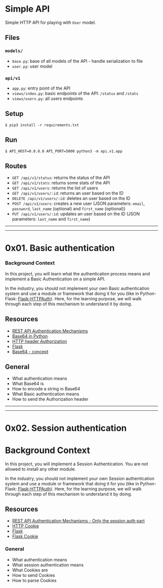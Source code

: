 # Simple API

Simple HTTP API for playing with `User` model.


## Files

### `models/`

- `base.py`: base of all models of the API - handle serialization to file
- `user.py`: user model

### `api/v1`

- `app.py`: entry point of the API
- `views/index.py`: basic endpoints of the API: `/status` and `/stats`
- `views/users.py`: all users endpoints


## Setup

```
$ pip3 install -r requirements.txt
```


## Run

```
$ API_HOST=0.0.0.0 API_PORT=5000 python3 -m api.v1.app
```


## Routes

- `GET /api/v1/status`: returns the status of the API
- `GET /api/v1/stats`: returns some stats of the API
- `GET /api/v1/users`: returns the list of users
- `GET /api/v1/users/:id`: returns an user based on the ID
- `DELETE /api/v1/users/:id`: deletes an user based on the ID
- `POST /api/v1/users`: creates a new user (JSON parameters: `email`, `password`, `last_name` (optional) and `first_name` (optional))
- `PUT /api/v1/users/:id`: updates an user based on the ID (JSON parameters: `last_name` and `first_name`)


---------------------------------------------------------------------------------------------------------------------------
---------------------------------------------------------------------------------------------------------------------------


# 0x01. Basic authentication

### Background Context

In this project, you will learn what the authentication process means and implement a Basic Authentication on a simple API.

In the industry, you should not implement your own Basic authentication system and use a module or framework that doing it for you (like in Python-Flask: [Flask-HTTPAuth](https://flask-httpauth.readthedocs.io/en/latest/)). Here, for the learning purpose, we will walk through each step of this mechanism to understand it by doing.

## Resources

+ [REST API Authentication Mechanisms](https://www.youtube.com/watch?v=501dpx2IjGY)
+ [Base64 in Python](https://docs.python.org/3.7/library/base64.html)
+ [HTTP header Authorization](https://developer.mozilla.org/en-US/docs/Web/HTTP/Headers/Authorization)
+ [Flask](https://palletsprojects.com/p/flask/)
+ [Base64 - concept](https://en.wikipedia.org/wiki/Base64)

## General

+ What authentication means
+ What Base64 is
+ How to encode a string in Base64
+ What Basic authentication means
+ How to send the Authorization header


---------------------------------------------------------------------------------------------------------------------------
---------------------------------------------------------------------------------------------------------------------------


# 0x02. Session authentication

# Background Context

In this project, you will implement a Session Authentication. You are not allowed to install any other module.

In the industry, you should not implement your own Session authentication system and use a module or framework that doing it for you (like in Python-Flask: [Flask-HTTPAuth](https://flask-httpauth.readthedocs.io/en/latest/)). Here, for the learning purpose, we will walk through each step of this mechanism to understand it by doing.

## Resources

+ [REST API Authentication Mechanisms - Only the session auth part](https://www.youtube.com/watch?v=501dpx2IjGY)
+ [HTTP Cookie](https://developer.mozilla.org/en-US/docs/Web/HTTP/Headers/Cookie)
+ [Flask](https://palletsprojects.com/p/flask/)
+ [Flask Cookie](https://flask.palletsprojects.com/en/1.1.x/quickstart/#cookies)

### General
+ What authentication means
+ What session authentication means
+ What Cookies are
+ How to send Cookies
+ How to parse Cookies